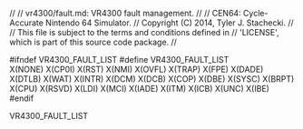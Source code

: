 //
// vr4300/fault.md: VR4300 fault management.
//
// CEN64: Cycle-Accurate Nintendo 64 Simulator.
// Copyright (C) 2014, Tyler J. Stachecki.
//
// This file is subject to the terms and conditions defined in
// 'LICENSE', which is part of this source code package.
//

#ifndef VR4300_FAULT_LIST
#define VR4300_FAULT_LIST \
  X(NONE) X(CP0I) X(RST) X(NMI) X(OVFL) X(TRAP) X(FPE) X(DADE) \
  X(DTLB) X(WAT) X(INTR) X(DCM) X(DCB) X(COP) X(DBE) X(SYSC) X(BRPT) \
  X(CPU) X(RSVD) X(LDI) X(MCI) X(IADE) X(ITM) X(ICB) X(UNC) X(IBE)
#endif

VR4300_FAULT_LIST

